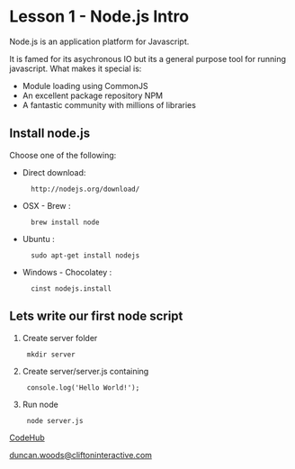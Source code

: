 Lesson 1 - Node.js Intro
========================

Node.js is an application platform for Javascript.

It is famed for its asychronous IO but its a general purpose tool for running javascript. What makes it special is:

- Module loading using CommonJS
- An excellent package repository NPM
- A fantastic community with millions of libraries


Install node.js
---------------

Choose one of the following:

- Direct download:

        http://nodejs.org/download/

- OSX - Brew :

        brew install node

- Ubuntu :

        sudo apt-get install nodejs

- Windows - Chocolatey :

        cinst nodejs.install


Lets write our first node script
--------------------------------

1. Create server folder

        mkdir server

2. Create server/server.js containing

        console.log('Hello World!');

3. Run node

        node server.js


[CodeHub](http://www.codehub.org.uk/)

<duncan.woods@cliftoninteractive.com>